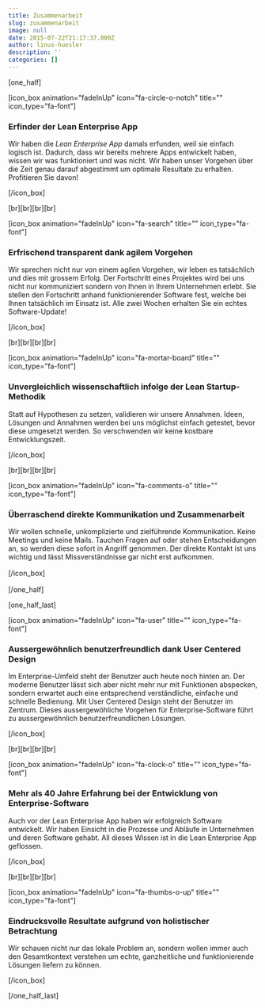 ```yaml
---
title: Zusammenarbeit
slug: zusammenarbeit
image: null
date: 2015-07-22T21:17:37.000Z
author: linus-huesler
description: ''
categories: []
---
```


<p style="text-align: left;">[one_half]</p>
[icon_box animation="fadeInUp" icon="fa-circle-o-notch" title="" icon_type="fa-font"]
<h3 class="p1">Erfinder der Lean Enterprise App</h3>
<p class="p1" style="text-align: left;"><span class="s1">Wir haben die <i>Lean Enterprise App</i> damals erfunden, weil sie einfach logisch ist. Dadurch, dass wir bereits mehrere Apps entwickelt haben, wissen wir was funktioniert und was nicht. Wir haben unser Vorgehen über die Zeit genau darauf abgestimmt um optimale Resultate zu erhalten. Profitieren Sie davon!</span></p>
[/icon_box]

[br][br][br][br]

[icon_box animation="fadeInUp" icon="fa-search" title="" icon_type="fa-font"]
<h3 class="p1"><span class="s1">Erfrischend transparent dank agilem Vorgehen</span></h3>
<p class="p1" style="text-align: left;"><span class="s1">Wir sprechen nicht nur von einem agilen Vorgehen, wir leben es tatsächlich und dies mit grossem Erfolg. Der Fortschritt eines Projektes wird bei uns nicht nur kommuniziert sondern von Ihnen in Ihrem Unternehmen erlebt. Sie stellen den Fortschritt anhand funktionierender Software fest, welche bei Ihnen tatsächlich im Einsatz ist. Alle zwei Wochen erhalten Sie ein echtes Software-Update!</span></p>
[/icon_box]

[br][br][br][br]

[icon_box animation="fadeInUp" icon="fa-mortar-board" title="" icon_type="fa-font"]
<h3 class="p1"><span class="s1">Unvergleichlich wissenschaftlich infolge der Lean Startup-Methodik</span></h3>
<p class="p1" style="text-align: left;"><span class="s1">Statt auf Hypothesen zu setzen, validieren wir unsere Annahmen. Ideen, Lösungen und Annahmen werden bei uns möglichst einfach getestet, bevor diese umgesetzt werden. So verschwenden wir keine kostbare Entwicklungszeit.</span></p>
[/icon_box]

[br][br][br][br]

[icon_box animation="fadeInUp" icon="fa-comments-o" title="" icon_type="fa-font"]
<h3 class="p1"><span class="s1">Überraschend direkte Kommunikation und Zusammenarbeit</span></h3>
<p class="p1" style="text-align: left;"><span class="s1">Wir wollen schnelle, unkomplizierte und zielführende Kommunikation. Keine Meetings und keine Mails. Tauchen Fragen auf oder stehen Entscheidungen an, so werden diese sofort in Angriff genommen. Der direkte Kontakt ist uns wichtig und lässt Missverständnisse gar nicht erst aufkommen.</span></p>
<p class="p1" style="text-align: left;"><span style="line-height: 1.5;">[/icon_box]</span></p>
[/one_half]

[one_half_last]

[icon_box animation="fadeInUp" icon="fa-user" title="" icon_type="fa-font"]
<h3 class="p1">Aussergewöhnlich benutzerfreundlich dank User Centered Design</h3>
<p class="p1" style="text-align: left;"><span class="s1">Im Enterprise-Umfeld steht der Benutzer auch heute noch hinten an. Der moderne Benutzer lässt sich aber nicht mehr nur mit Funktionen abspecken, sondern erwartet auch eine entsprechend verständliche, einfache und schnelle Bedienung. Mit <span class="s2">User Centered Design</span> steht der Benutzer im Zentrum. Dieses aussergewöhliche Vorgehen für Enterprise-Software führt zu aussergewöhnlich benutzerfreundlichen Lösungen.</span></p>
[/icon_box]

[br][br][br][br]

[icon_box animation="fadeInUp" icon="fa-clock-o" title="" icon_type="fa-font"]
<h3 class="p1"><span class="s1">Mehr als 40 Jahre Erfahrung bei der Entwicklung von Enterprise-Software</span></h3>
<p class="p1" style="text-align: left;"><span class="s1">Auch vor der Lean Enterprise App haben wir erfolgreich Software entwickelt. Wir haben Einsicht in die Prozesse und Abläufe in Unternehmen und deren Software gehabt. All dieses Wissen ist in die Lean Enterprise App geflossen.</span></p>
[/icon_box]

[br][br][br][br]

[icon_box animation="fadeInUp" icon="fa-thumbs-o-up" title="" icon_type="fa-font"]
<h3 class="p1"><span class="s1">Eindrucksvolle Resultate aufgrund von holistischer Betrachtung</span></h3>
<p class="p1" style="text-align: left;"><span class="s1">Wir schauen nicht nur das lokale Problem an, sondern wollen immer auch den Gesamtkontext verstehen um echte, ganzheitliche und funktionierende Lösungen liefern zu können.</span></p>
[/icon_box]

[/one_half_last]